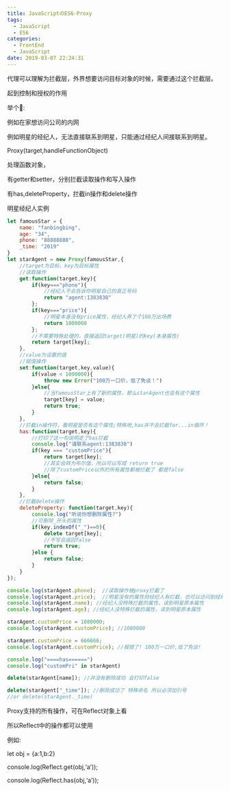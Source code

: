 ```yaml
---
title: JavaScriptのES6☞Proxy
tags:
  - JavaScript
  - ES6
categories:
  - FrontEnd
  - JavaScript
date: 2019-03-07 22:24:31
---
```




代理可以理解为拦截层，外界想要访问目标对象的时候，需要通过这个拦截层。

起到控制和授权的作用



举个🌰:

例如在家想访问公司的内网

例如明星的经纪人，无法直接联系到明星，只能通过经纪人间接联系到明星。



Proxy(target,handleFunctionObject)

处理函数对象，

有getter和setter，分别拦截读取操作和写入操作

有has,deleteProperty，拦截in操作和delete操作



明星经纪人实例

```javascript
let famousStar = {
	name: "fanbingbing",
    age: "34",
    phone: "88888888",
    _time: "2019"
}
let starAgent = new Proxy(famousStar,{
    //target为目标，key为目标属性
    //读取操作
    get:function(target,key){
        if(key==="phone"){
            //经纪人不会告诉你明星自己的真正号码
            return "agent:1383838"
        };
        if(key==="price"){
            //明星本身没有price属性，经纪人弄了个100万出场费
            return 1000000
        };
        //不需要特殊处理的，直接返回target(明星)的key(本身属性)
        return target[key];
    },
    //value为设置的值
    //赋值操作
    set:function(target,key,value){
        if(value < 1000000){
            throw new Error("100万一口价，低了免谈！")
        }else{
            //当famousStar上有了新的属性，那么starAgent也会有这个属性
            target[key] = value;
            return true;
        }
    },
    //拦截in操作符，看明星是否有这个属性;特殊地,has并不会拦截for...in循环！
    has:function(target,key){
        //打印了这一句说明走了has拦截
        console.log("请联系agent:1383838")
        if(key === "customPrice"){
            return target[key];
            //其实会转为布尔值，所以可以写成 return true
            //除了customPrice以外的所有属性都被拦截了 都是false
        }else{
            return false;
        }
    },
    //拦截delete操作
    deleteProperty: function(target,key){
        console.log("听说你想删除属性?")
        //可删除_开头的属性
        if(key.indexOf("_")==0){
            delete target[key];
            //不写会返回false
            return true;
        }else {
            return false;
        }
    }
});

console.log(starAgent.phone);  //读取操作被proxy拦截了
console.log(starAgent.price);  //明星没有的属性但经纪人有拦截，也可以访问到经纪人提供的
console.log(starAgent.name); //经纪人没特殊拦截的属性，读到明星原本属性
console.log(starAgent.age); //经纪人没特殊拦截的属性，读到明星原本属性

starAgent.customPrice = 1080000;
console.log(starAgent.customPrice); //1080000

starAgent.customPrice = 666666;
console.log(starAgent.customPrice); //报错了! 100万一口价,低了免谈!

console.log("====has======")
console.log("customPri" in starAgent)

delete(starAgent[name]); //并没有删除成功 会打印false

delete(starAgent["_time"]); //删除成功了 特殊命名 所以必须加引号
//or delete(starAgent._time)

```



Proxy支持的所有操作，可在Reflect对象上看

所以Reflect中的操作都可以使用

例如:

let obj = {a:1,b:2}

console.log(Reflect.get(obj,‘a’));

console.log(Reflect.has(obj,‘a’));